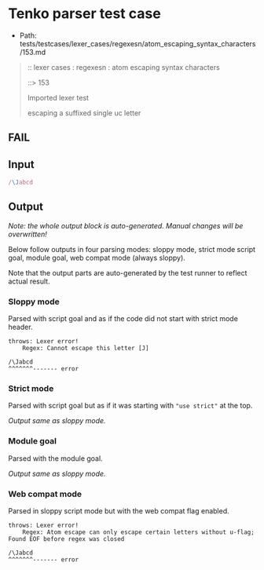 # Tenko parser test case

- Path: tests/testcases/lexer_cases/regexesn/atom_escaping_syntax_characters/153.md

> :: lexer cases : regexesn : atom escaping syntax characters
>
> ::> 153
>
> Imported lexer test
>
> escaping a suffixed single uc letter

## FAIL

## Input

`````js
/\Jabcd
`````

## Output

_Note: the whole output block is auto-generated. Manual changes will be overwritten!_

Below follow outputs in four parsing modes: sloppy mode, strict mode script goal, module goal, web compat mode (always sloppy).

Note that the output parts are auto-generated by the test runner to reflect actual result.

### Sloppy mode

Parsed with script goal and as if the code did not start with strict mode header.

`````
throws: Lexer error!
    Regex: Cannot escape this letter [J]

/\Jabcd
^^^^^^^------- error
`````

### Strict mode

Parsed with script goal but as if it was starting with `"use strict"` at the top.

_Output same as sloppy mode._

### Module goal

Parsed with the module goal.

_Output same as sloppy mode._

### Web compat mode

Parsed in sloppy script mode but with the web compat flag enabled.

`````
throws: Lexer error!
    Regex: Atom escape can only escape certain letters without u-flag; Found EOF before regex was closed

/\Jabcd
^^^^^^^------- error
`````

